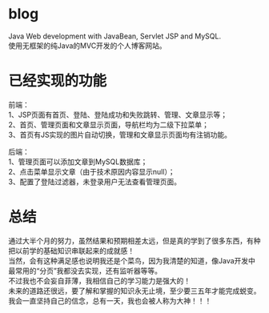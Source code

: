 # blog
Java Web development with JavaBean, Servlet JSP and MySQL.<br>
使用无框架的纯Java的MVC开发的个人博客网站。

# 已经实现的功能

前端：<br>
1、JSP页面有首页、登陆、登陆成功和失败跳转、管理、文章显示等；<br>
2、首页、管理页面和文章显示页面，导航栏均为二级下拉菜单；<br>
3、首页有JS实现的图片自动切换，管理和文章显示页面均有注销功能。<br>

后端：<br>
1、管理页面可以添加文章到MySQL数据库；<br>
2、点击菜单显示文章（由于技术原因内容显示null）；<br>
3、配置了登陆过滤器，未登录用户无法查看管理页面。<br>

# 总结
通过大半个月的努力，虽然结果和预期相差太远，但是真的学到了很多东西，有种把以前学的基础知识串联起来的成就感！<br>
当然，会有这种满足感也说明我还是个菜鸟，因为我清楚的知道，像Java开发中最常用的“分页”我都没去实现，还有监听器等等。<br>
不过我也不会妄自菲薄，我相信自己的学习能力是强大的！<br>
未来的道路还很远，要了解和掌握的知识永无止境，至少要三五年才能完成蜕变。我会一直坚持自己的信念，总有一天，我也会被人称为大神！！！<br>
